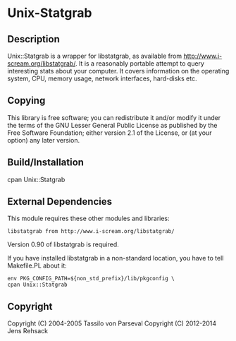 Unix-Statgrab
=============

## Description

Unix::Statgrab is a wrapper for libstatgrab, as available from
http://www.i-scream.org/libstatgrab/. It is a reasonably portable 
attempt to query interesting stats about your computer. It covers 
information on the operating system, CPU, memory usage, network 
interfaces, hard-disks etc.

## Copying

This library is free software; you can redistribute it and/or modify it under
the terms of the GNU Lesser General Public License as published by the Free
Software Foundation; either version 2.1 of the License, or (at your option) any
later version.

## Build/Installation

  cpan Unix::Statgrab

## External Dependencies

This module requires these other modules and libraries:

    libstatgrab from http://www.i-scream.org/libstatgrab/

Version 0.90 of libstatgrab is required.

If you have installed libstatgrab in a non-standard location,
you have to tell Makefile.PL about it:

    env PKG_CONFIG_PATH=${non_std_prefix}/lib/pkgconfig \
    cpan Unix::Statgrab

## Copyright

Copyright (C) 2004-2005 Tassilo von Parseval
Copyright (C) 2012-2014 Jens Rehsack


